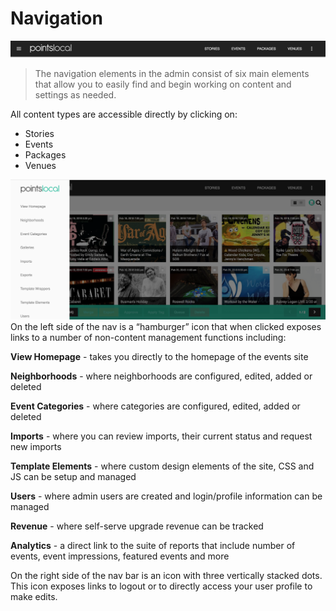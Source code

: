 # Navigation
![Top Level](https://raw.githubusercontent.com/pointslocal/docs/master/assets/img/navigation/navigation1.png)
> The navigation elements in the admin consist of six main elements that allow you to easily find and begin working on content and settings as needed. 

All content types are accessible directly by clicking on:
* Stories
* Events
* Packages
* Venues

![Hamburger](https://raw.githubusercontent.com/pointslocal/docs/master/assets/img/navigation/navigation2.png)
On the left side of the nav is a “hamburger” icon that when clicked exposes links to a number of non-content management functions including:

**View Homepage** - takes you directly to the homepage of the events site

**Neighborhoods** - where neighborhoods are configured, edited, added or deleted

**Event Categories** - where categories are configured, edited, added or deleted

**Imports** - where you can review imports, their current status and request new imports

**Template Elements** - where custom design elements of the site, CSS and JS can be setup and managed

**Users** - where admin users are created and login/profile information can be managed

**Revenue** - where self-serve upgrade revenue can be tracked

**Analytics** - a direct link to the suite of reports that include number of events, event impressions, featured events and more


On the right side of the nav bar is an icon with three vertically stacked dots. This icon exposes links to logout or to directly access your user profile to make edits.
